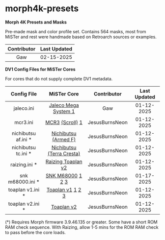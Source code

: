 # morph4k-presets
**Morph 4K Presets and Masks**

Pre-made mask and color profile set. Contains 564 masks, most from MiSTer and rest were handmade based on Retroarch sources or examples.

| Contributor | Last Updated |
| :---: | :---: |
| Gaw | 02-15-2025 |

**DV1 Config Files for MiSTer Cores**

For cores that do not supply complete DV1 metadata.

| Config File | MiSTer Core | Contributor | Last Updated |
| :---: | :---: | :---: | :---: |
| jaleco.ini | [Jaleco Mega System 1](https://github.com/va7deo/MegaSys1_A) | Gaw | 01-12-2025 |
| mcr3.ini | [MCR3](https://github.com/MiSTer-devel/Arcade-MCR3_MiSTer) [(Scroll)](https://github.com/MiSTer-devel/Arcade-MCR3Scroll_MiSTer) [1](https://github.com/eubrunosilva/MiSTerMRA) | JesusBurnsNeon | 01-12-2025 |
| nichibutsu af.ini * | [Nichibutsu (Armed F)](https://github.com/va7deo/ArmedF) | JesusBurnsNeon | 01-12-2025 |
| nichibutsu tc.ini * | [Nichibutsu (Terra Cresta)](https://github.com/va7deo/TerraCresta) | JesusBurnsNeon | 01-12-2025 |
| raizing.ini * | [Raizing Toaplan v2](https://github.com/psomashekar/Raizing_FPGA) | JesusBurnsNeon | 01-12-2025 |
| snk m68000.ini * | [SNK M68000](https://github.com/va7deo/SNK68) [1](https://github.com/va7deo/PrehistoricIsle) [2](https://github.com/va7deo/alpha68k) [3](https://github.com/va7deo/NextSpace) | JesusBurnsNeon | 01-17-2025 |
| toaplan v1.ini * | [Toaplan v1](https://github.com/va7deo/zerowing) [1](https://github.com/va7deo/rallybike) [2](https://github.com/va7deo/vimana) [3](https://github.com/va7deo/demonswld) | JesusBurnsNeon | 01-12-2025 |
| toaplan v2.ini * | [Toaplan v2](https://github.com/atrac17/Toaplan2) | JesusBurnsNeon | 01-12-2025 |

(*) Requires Morph firmware 3.9.46.135 or greater. Some have a short ROM RAM check sequence. With Raizing, allow 1-5 mins for the ROM RAM check to pass before the core loads.
